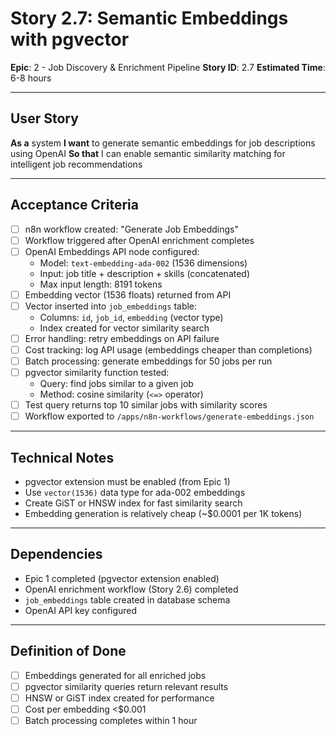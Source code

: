 # Story 2.7: Semantic Embeddings with pgvector

**Epic**: 2 - Job Discovery & Enrichment Pipeline
**Story ID**: 2.7
**Estimated Time**: 6-8 hours

---

## User Story

**As a** system
**I want** to generate semantic embeddings for job descriptions using OpenAI
**So that** I can enable semantic similarity matching for intelligent job recommendations

---

## Acceptance Criteria

- [ ] n8n workflow created: "Generate Job Embeddings"
- [ ] Workflow triggered after OpenAI enrichment completes
- [ ] OpenAI Embeddings API node configured:
  - Model: `text-embedding-ada-002` (1536 dimensions)
  - Input: job title + description + skills (concatenated)
  - Max input length: 8191 tokens
- [ ] Embedding vector (1536 floats) returned from API
- [ ] Vector inserted into `job_embeddings` table:
  - Columns: `id`, `job_id`, `embedding` (vector type)
  - Index created for vector similarity search
- [ ] Error handling: retry embeddings on API failure
- [ ] Cost tracking: log API usage (embeddings cheaper than completions)
- [ ] Batch processing: generate embeddings for 50 jobs per run
- [ ] pgvector similarity function tested:
  - Query: find jobs similar to a given job
  - Method: cosine similarity (`<=>` operator)
- [ ] Test query returns top 10 similar jobs with similarity scores
- [ ] Workflow exported to `/apps/n8n-workflows/generate-embeddings.json`

---

## Technical Notes

- pgvector extension must be enabled (from Epic 1)
- Use `vector(1536)` data type for ada-002 embeddings
- Create GiST or HNSW index for fast similarity search
- Embedding generation is relatively cheap (~$0.0001 per 1K tokens)

---

## Dependencies

- Epic 1 completed (pgvector extension enabled)
- OpenAI enrichment workflow (Story 2.6) completed
- `job_embeddings` table created in database schema
- OpenAI API key configured

---

## Definition of Done

- [ ] Embeddings generated for all enriched jobs
- [ ] pgvector similarity queries return relevant results
- [ ] HNSW or GiST index created for performance
- [ ] Cost per embedding <$0.001
- [ ] Batch processing completes within 1 hour
